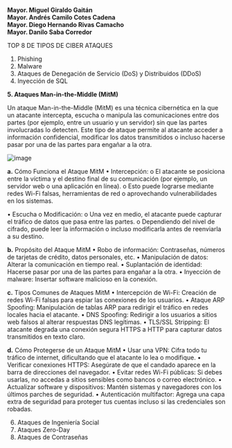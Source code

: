 **Mayor. Miguel Giraldo Gaitán**  
**Mayor. Andrés Camilo  Cotes Cadena**  
**Mayor. Diego Hernando Rivas Camacho**  
**Mayor. Danilo Saba Corredor**  

TOP 8 DE TIPOS DE CIBER ATAQUES
1.	Phishing
2.	Malware
3.	Ataques de Denegación de Servicio (DoS) y Distribuidos (DDoS)
4.	Inyección de SQL
   
**5.	Ataques Man-in-the-Middle (MitM)**

   Un ataque Man-in-the-Middle (MitM) es una técnica cibernética en la que un atacante intercepta, escucha o manipula las comunicaciones entre dos partes (por ejemplo, entre un usuario y un servidor) sin que las partes involucradas lo detecten. Este tipo de ataque permite al atacante acceder a información confidencial, modificar los datos transmitidos o incluso hacerse pasar por una de las partes para engañar a la otra.
   
![image](https://github.com/user-attachments/assets/32b8e7c2-33f2-4e88-889b-2784f349a974)

 

**a.**	Cómo Funciona el Ataque MitM
•	Intercepción:
o	El atacante se posiciona entre la víctima y el destino final de su comunicación (por ejemplo, un servidor web o una aplicación en línea).
o	Esto puede lograrse mediante redes Wi-Fi falsas, herramientas de red o aprovechando vulnerabilidades en los sistemas.

•	Escucha o Modificación:
o	Una vez en medio, el atacante puede capturar el tráfico de datos que pasa entre las partes.
o	Dependiendo del nivel de cifrado, puede leer la información o incluso modificarla antes de reenviarla a su destino.

**b.**	Propósito del Ataque MitM
•	Robo de información: Contraseñas, números de tarjetas de crédito, datos personales, etc.
•	Manipulación de datos: Alterar la comunicación en tiempo real.
•	Suplantación de identidad: Hacerse pasar por una de las partes para engañar a la otra.
•	Inyección de malware: Insertar software malicioso en la conexión.

**c.**	Tipos Comunes de Ataques MitM
•	Intercepción de Wi-Fi: Creación de redes Wi-Fi falsas para espiar las conexiones de los usuarios.
•	Ataque ARP Spoofing: Manipulación de tablas ARP para redirigir el tráfico en redes locales hacia el atacante.
•	DNS Spoofing: Redirigir a los usuarios a sitios web falsos al alterar respuestas DNS legítimas.
•	TLS/SSL Stripping: El atacante degrada una conexión segura HTTPS a HTTP para capturar datos transmitidos en texto claro.

**d.**	Cómo Protegerse de un Ataque MitM
•	Usar una VPN: Cifra todo tu tráfico de internet, dificultando que el atacante lo lea o modifique.
•	Verificar conexiones HTTPS: Asegúrate de que el candado aparece en la barra de direcciones del navegador.
•	Evitar redes Wi-Fi públicas: Si debes usarlas, no accedas a sitios sensibles como bancos o correo electrónico.
•	Actualizar software y dispositivos: Mantén sistemas y navegadores con los últimos parches de seguridad.
•	Autenticación multifactor: Agrega una capa extra de seguridad para proteger tus cuentas incluso si las credenciales son robadas.

6.	Ataques de Ingeniería Social
7.	Ataques Zero-Day
8.	Ataques de Contraseñas
